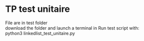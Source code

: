 TP test unitaire
=====
File are in test folder  
download the folder and launch a terminal in
Run test script with:  
python3 linkedlist_test_unitaire.py